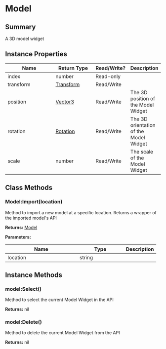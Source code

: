 
# Model

## Summary
A 3D model widget


## Instance Properties

<table>
<thead><tr><th width="225">Name</th><th width="160">Return Type</th><th width="80">Read/Write?</th><th>Description</th></tr></thead>
<tbody>
<tr><td>index</td><td>number</td><td>Read-only</td><td></td></tr>
<tr><td>transform</td><td><a href="transform.md">Transform</a></td><td>Read/Write</td><td></td></tr>
<tr><td>position</td><td><a href="vector3.md">Vector3</a></td><td>Read/Write</td><td>The 3D position of the Model Widget</td></tr>
<tr><td>rotation</td><td><a href="rotation.md">Rotation</a></td><td>Read/Write</td><td>The 3D orientation of the Model Widget</td></tr>
<tr><td>scale</td><td>number</td><td>Read/Write</td><td>The scale of the Model Widget</td></tr>
</tbody></table>



## Class Methods

        
### Model:Import(location)

Method to import a new model at a specific location. Returns a wrapper of the imported model's API

**Returns:** <a href="model.md">Model</a>


**Parameters:**

<table data-full-width="false">
<thead><tr><th width="217">Name</th><th width="134">Type</th><th>Description</th></tr></thead>
<tbody><tr><td>location</td><td>string</td><td></td></tr></tbody></table>





    

## Instance Methods

        
### model:Select()

Method to select the current Model Widget in the API

**Returns:** nil






### model:Delete()

Method to delete the current Model Widget from the API

**Returns:** nil





    
